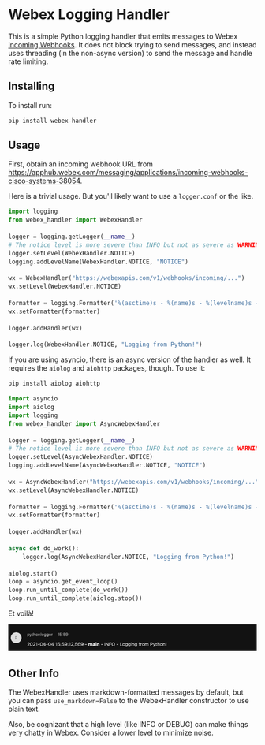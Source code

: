 # Webex Logging Handler

This is a simple Python logging handler that emits messages to Webex [incoming Webhooks](https://apphub.webex.com/messaging/applications/incoming-webhooks-cisco-systems-38054).  It does not block trying to send messages, and instead uses threading (in the non-async version) to send the message and handle rate limiting.

## Installing

To install run:

```bash
pip install webex-handler
```

## Usage

First, obtain an incoming webhook URL from <https://apphub.webex.com/messaging/applications/incoming-webhooks-cisco-systems-38054>.

Here is a trivial usage.  But you'll likely want to use a `logger.conf` or the like.

```python
import logging
from webex_handler import WebexHandler

logger = logging.getLogger(__name__)
# The notice level is more severe than INFO but not as severe as WARNING.
logger.setLevel(WebexHandler.NOTICE)
logging.addLevelName(WebexHandler.NOTICE, "NOTICE")

wx = WebexHandler("https://webexapis.com/v1/webhooks/incoming/...")
wx.setLevel(WebexHandler.NOTICE)

formatter = logging.Formatter('%(asctime)s - %(name)s - %(levelname)s - %(message)s')
wx.setFormatter(formatter)

logger.addHandler(wx)

logger.log(WebexHandler.NOTICE, "Logging from Python!")
```

If you are using asyncio, there is an async version of the handler as well.  It requires the `aiolog` and `aiohttp` packages, though.  To use it:

```bash
pip install aiolog aiohttp
```

```python
import asyncio
import aiolog
import logging
from webex_handler import AsyncWebexHandler

logger = logging.getLogger(__name__)
# The notice level is more severe than INFO but not as severe as WARNING.
logger.setLevel(AsyncWebexHandler.NOTICE)
logging.addLevelName(AsyncWebexHandler.NOTICE, "NOTICE")

wx = AsyncWebexHandler("https://webexapis.com/v1/webhooks/incoming/...")
wx.setLevel(AsyncWebexHandler.NOTICE)

formatter = logging.Formatter('%(asctime)s - %(name)s - %(levelname)s - %(message)s')
wx.setFormatter(formatter)

logger.addHandler(wx)

async def do_work():
    logger.log(AsyncWebexHandler.NOTICE, "Logging from Python!")

aiolog.start()
loop = asyncio.get_event_loop()
loop.run_until_complete(do_work())
loop.run_until_complete(aiolog.stop())
```

Et voilà!

![screenshot](static_content/example.png "Example Result")

## Other Info

The WebexHandler uses markdown-formatted messages by default, but you can pass `use_markdown=False` to the WebexHandler constructor to use plain text.

Also, be cognizant that a high level (like INFO or DEBUG) can make things very chatty in Webex.  Consider a lower level to minimize noise.

